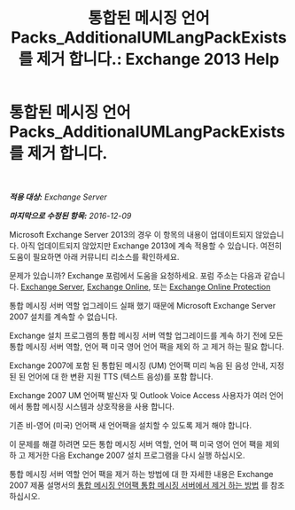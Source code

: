 ﻿---
title: '통합된 메시징 언어 Packs_AdditionalUMLangPackExists를 제거 합니다.: Exchange 2013 Help'
TOCTitle: 통합된 메시징 언어 Packs_AdditionalUMLangPackExists를 제거 합니다.
ms:assetid: 3a7e2621-0553-44f5-8029-c72fea25af3c
ms:mtpsurl: https://technet.microsoft.com/ko-kr/library/ms.exch.setupreadiness.additionalumlangpackexists(v=EXCHG.150)
ms:contentKeyID: 50482897
ms.date: 05/22/2018
mtps_version: v=EXCHG.150
ms.translationtype: MT
---

# 통합된 메시징 언어 Packs\_AdditionalUMLangPackExists를 제거 합니다.

 

_**적용 대상:** Exchange Server_

_**마지막으로 수정된 항목:** 2016-12-09_

Microsoft Exchange Server 2013의 경우 이 항목의 내용이 업데이트되지 않았습니다. 아직 업데이트되지 않았지만 Exchange 2013에 계속 적용할 수 있습니다. 여전히 도움이 필요하면 아래 커뮤니티 리소스를 확인하세요.

문제가 있습니까? Exchange 포럼에서 도움을 요청하세요. 포럼 주소는 다음과 같습니다. [Exchange Server](https://go.microsoft.com/fwlink/p/?linkid=60612), [Exchange Online](https://go.microsoft.com/fwlink/p/?linkid=267542), 또는 [Exchange Online Protection](https://go.microsoft.com/fwlink/p/?linkid=285351)

통합 메시징 서버 역할 업그레이드 실패 했기 때문에 Microsoft Exchange Server 2007 설치를 계속할 수 없습니다.

Exchange 설치 프로그램의 통합 메시징 서버 역할 업그레이드를 계속 하기 전에 모든 통합 메시징 서버 역할, 언어 팩 미국 영어 언어 팩을 제외 하 고 제거 하는 필요 합니다.

Exchange 2007에 포함 된 통합된 메시징 (UM) 언어팩 미리 녹음 된 음성 안내, 지정된 된 언어에 대 한 변환 지원 TTS (텍스트 음성)를 포함 합니다.

Exchange 2007 UM 언어팩 발신자 및 Outlook Voice Access 사용자가 여러 언어에서 통합 메시징 시스템과 상호작용을 사용 합니다.

기존 비-영어 (미국) 언어팩 새 언어팩을 설치할 수 있도록 제거 해야 합니다.

이 문제를 해결 하려면 모든 통합 메시징 서버 역할, 언어 팩 미국 영어 언어 팩을 제외 하 고 제거한 다음 Exchange 2007 설치 프로그램을 다시 실행 하십시오.

통합 메시징 서버 역할 언어 팩을 제거 하는 방법에 대 한 자세한 내용은 Exchange 2007 제품 설명서의 [통합 메시징 언어팩 통합 메시징 서버에서 제거 하는 방법](https://go.microsoft.com/fwlink/?linkid=85973) 를 참조 하십시오.

